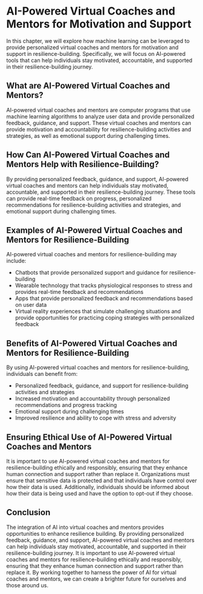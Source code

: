 AI-Powered Virtual Coaches and Mentors for Motivation and Support
===========================================================================================================================================

In this chapter, we will explore how machine learning can be leveraged to provide personalized virtual coaches and mentors for motivation and support in resilience-building. Specifically, we will focus on AI-powered tools that can help individuals stay motivated, accountable, and supported in their resilience-building journey.

What are AI-Powered Virtual Coaches and Mentors?
------------------------------------------------

AI-powered virtual coaches and mentors are computer programs that use machine learning algorithms to analyze user data and provide personalized feedback, guidance, and support. These virtual coaches and mentors can provide motivation and accountability for resilience-building activities and strategies, as well as emotional support during challenging times.

How Can AI-Powered Virtual Coaches and Mentors Help with Resilience-Building?
-----------------------------------------------------------------------------

By providing personalized feedback, guidance, and support, AI-powered virtual coaches and mentors can help individuals stay motivated, accountable, and supported in their resilience-building journey. These tools can provide real-time feedback on progress, personalized recommendations for resilience-building activities and strategies, and emotional support during challenging times.

Examples of AI-Powered Virtual Coaches and Mentors for Resilience-Building
--------------------------------------------------------------------------

AI-powered virtual coaches and mentors for resilience-building may include:

* Chatbots that provide personalized support and guidance for resilience-building
* Wearable technology that tracks physiological responses to stress and provides real-time feedback and recommendations
* Apps that provide personalized feedback and recommendations based on user data
* Virtual reality experiences that simulate challenging situations and provide opportunities for practicing coping strategies with personalized feedback

Benefits of AI-Powered Virtual Coaches and Mentors for Resilience-Building
--------------------------------------------------------------------------

By using AI-powered virtual coaches and mentors for resilience-building, individuals can benefit from:

* Personalized feedback, guidance, and support for resilience-building activities and strategies
* Increased motivation and accountability through personalized recommendations and progress tracking
* Emotional support during challenging times
* Improved resilience and ability to cope with stress and adversity

Ensuring Ethical Use of AI-Powered Virtual Coaches and Mentors
--------------------------------------------------------------

It is important to use AI-powered virtual coaches and mentors for resilience-building ethically and responsibly, ensuring that they enhance human connection and support rather than replace it. Organizations must ensure that sensitive data is protected and that individuals have control over how their data is used. Additionally, individuals should be informed about how their data is being used and have the option to opt-out if they choose.

Conclusion
----------

The integration of AI into virtual coaches and mentors provides opportunities to enhance resilience building. By providing personalized feedback, guidance, and support, AI-powered virtual coaches and mentors can help individuals stay motivated, accountable, and supported in their resilience-building journey. It is important to use AI-powered virtual coaches and mentors for resilience-building ethically and responsibly, ensuring that they enhance human connection and support rather than replace it. By working together to harness the power of AI for virtual coaches and mentors, we can create a brighter future for ourselves and those around us.
